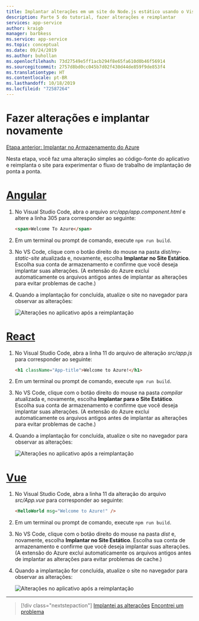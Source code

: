 ```yaml
---
title: Implantar alterações em um site do Node.js estático usando o Visual Studio Code
description: Parte 5 do tutorial, fazer alterações e reimplantar
services: app-service
author: kraigb
manager: barbkess
ms.service: app-service
ms.topic: conceptual
ms.date: 09/24/2019
ms.author: buhollan
ms.openlocfilehash: 73d27549e5ff1acb294f8e65fa610d0b46f56914
ms.sourcegitcommit: 2757d8bd0cc045b7d02f430d44de859f9de853f4
ms.translationtype: HT
ms.contentlocale: pt-BR
ms.lasthandoff: 10/18/2019
ms.locfileid: "72587264"
---
```

# <a name="make-changes-and-redeploy"></a>Fazer alterações e implantar novamente

[Etapa anterior: Implantar no Armazenamento do Azure](tutorial-vscode-static-website-node-04.md)

Nesta etapa, você faz uma alteração simples ao código-fonte do aplicativo e reimplanta o site para experimentar o fluxo de trabalho de implantação de ponta a ponta.

# <a name="angulartabangular"></a>[Angular](#tab/angular)

1. No Visual Studio Code, abra o arquivo _src/app/app.component.html_ e altere a linha 305 para corresponder ao seguinte:

    ```html
    <span>Welcome To Azure</span>
    ```

1. Em um terminal ou prompt de comando, execute `npm run build`.

1. No VS Code, clique com o botão direito do mouse na pasta _dist/my-static-site_ atualizada e, novamente, escolha **Implantar no Site Estático**. Escolha sua conta de armazenamento e confirme que você deseja implantar suas alterações. (A extensão do Azure exclui automaticamente os arquivos antigos antes de implantar as alterações para evitar problemas de cache.)

1. Quando a implantação for concluída, atualize o site no navegador para observar as alterações:

    ![Alterações no aplicativo após a reimplantação](media/static-website/updated-azure-app-angular.png)

# <a name="reacttabreact"></a>[React](#tab/react)

1. No Visual Studio Code, abra a linha 11 do arquivo de alteração _src/app.js_ para corresponder ao seguinte:

    ```html
    <h1 className="App-title">Welcome to Azure!</h1>
    ```

1. Em um terminal ou prompt de comando, execute `npm run build`.

1. No VS Code, clique com o botão direito do mouse na pasta _compilar_ atualizada e, novamente, escolha **Implantar para o Site Estático**. Escolha sua conta de armazenamento e confirme que você deseja implantar suas alterações. (A extensão do Azure exclui automaticamente os arquivos antigos antes de implantar as alterações para evitar problemas de cache.)

1. Quando a implantação for concluída, atualize o site no navegador para observar as alterações:

    ![Alterações no aplicativo após a reimplantação](media/static-website/updated-azure-app-react.png)

# <a name="vuetabvue"></a>[Vue](#tab/vue)

1. No Visual Studio Code, abra a linha 11 da alteração do arquivo _src/App.vue_ para corresponder ao seguinte:

    ```html
    <HelloWorld msg="Welcome to Azure!" />
    ```

1. Em um terminal ou prompt de comando, execute `npm run build`.

1. No VS Code, clique com o botão direito do mouse na pasta _dist_ e, novamente, escolha **Implantar no Site Estático**. Escolha sua conta de armazenamento e confirme que você deseja implantar suas alterações. (A extensão do Azure exclui automaticamente os arquivos antigos antes de implantar as alterações para evitar problemas de cache.)

1. Quando a implantação for concluída, atualize o site no navegador para observar as alterações:

    ![Alterações no aplicativo após a reimplantação](media/static-website/updated-azure-app-vue.png)

---

> [!div class="nextstepaction"]
> [Implantei as alterações](tutorial-vscode-static-website-node-06.md) [Encontrei um problema](https://www.research.net/r/PWZWZ52?tutorial=node-deployment-staticwebsite&step=code-change)
